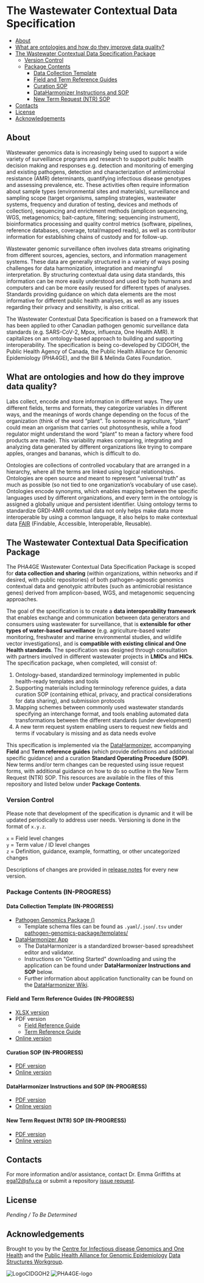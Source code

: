 # The Wastewater Contextual Data Specification

  - [About](#about)
  - [What are ontologies and how do they improve data quality?](#what-are-ontologies-and-how-do-they-improve-data-quality)
  - [The Wastewater Contextual Data Specification Package](#the--contextual-data-specification-package)
    - [Version Control](#version-control)
    - [Package Contents](#package-contents)
      - [Data Collection Template](#data-collection-template)
      - [Field and Term Reference Guides](#field-and-term-reference-guides)
      - [Curation SOP](#curation-sop)
      - [DataHarmonizer Instructions and SOP](#dataharmonizer-instructions-and-sop)
      - [New Term Request (NTR) SOP](#new-term-request-ntr-sop)
  - [Contacts](#contacts)
  - [License](#license)
  - [Acknowledgements](#acknowledgements)

## About

Wastewater genomics data is increasingly being used to support a wide variety of surveillance programs and research to support public health decision making and responses e.g. detection and monitoring of emerging and existing pathogens, detection and characterization of antimicrobial resistance (AMR) determinants, quantifying infectious disease genotypes and assessing prevalence, etc. These activities often require information about sample types (environmental sites and materials), surveillance and sampling scope (target organisms, sampling strategies, wastewater systems, frequency and duration of testing, devices and methods of collection), sequencing and enrichment methods (amplicon sequencing, WGS, metagenomics; bait-capture, filtering; sequencing instrument), bioinformatics processing and quality control metrics (software, pipelines, reference databases, coverage, total/mapped reads), as well as contributor information for establishing chains of custody and for follow-up.  

Wastewater genomic surveillance often involves data streams originating from different sources, agencies, sectors, and information management systems. These data are generally structured in a variety of ways posing challenges for data harmonization, integration and meaningful interpretation. By structuring contextual data using data standards, this information can be more easily understood and used by both humans and computers and can be more easily reused for different types of analyses. Standards providing guidance on which data elements are the most informative for different public health analyses, as well as any issues regarding their privacy and sensitivity, is also critical.

The Wastewater Contextual Data Specification is based on a framework that has been applied to other Canadian pathogen genomic surveillance data standards (e.g. SARS-CoV-2, Mpox, influenza, One Health AMR). It capitalizes on an ontology-based approach to building and supporting interoperability. The specification is being co-developed by CIDGOH, the Public Health Agency of Canada, the Public Health Alliance for Genomic Epidemiology (PHA4GE), and the Bill & Melinda Gates Foundation.

## What are ontologies and how do they improve data quality?

Labs collect, encode and store information in different ways. They use different fields, terms and formats, they categorize variables in different ways, and the meanings of words change depending on the focus of the organization (think of the word “plant”. To someone in agriculture, “plant” could mean an organism that carries out photosynthesis, while a food regulator might understand the word “plant” to mean a factory where food products are made). This variability makes comparing, integrating and analyzing data generated by different organizations like trying to compare apples, oranges and bananas, which is difficult to do.

Ontologies are collections of controlled vocabulary that are arranged in a hierarchy, where all the terms are linked using logical relationships. Ontologies are open source and meant to represent “universal truth” as much as possible (so not tied to one organization’s vocabulary of use case). Ontologies encode synonyms, which enables mapping between the specific languages used by different organizations, and every term in the ontology is assigned a globally unique and persistent identifier. Using ontology terms to standardize GRDI-AMR contextual data not only helps make data more interoperable by using a common language, it also helps to make contextual data [FAIR](https://www.go-fair.org/fair-principles/) (Findable, Accessible, Interoperable, Reusable).

## The Wastewater Contextual Data Specification Package

The PHA4GE Wastewater Contextual Data Specification Package is scoped for **data collection and sharing** (within organizations, within networks and if desired, with public repositories) of both pathogen-agnostic genomics contextual data and genotypic attributes (such as antimicrobial resistance genes) derived from amplicon-based, WGS, and metagenomic sequencing approaches.

The goal of the specification is to create a **data interoperability framework** that enables exchange and communication between data generators and consumers using wastewater for surveillance, that is **extensible for other types of water-based surveillance** (e.g. agriculture-based water monitoring, freshwater and marine environmental studies, and wildlife vector investigations), and is **compatible with existing clinical and One Health standards**. The specification was designed through consultation with partners involved in different wastewater projects in **LMICs** and **HICs**. The specification package, when completed, will consist of: 

1. Ontology-based, standardized terminology implemented in public health-ready templates and tools
2. Supporting materials including terminology reference guides, a data curation SOP (containing ethical, privacy, and practical considerations for data sharing), and submission protocols
3. Mapping schemes between commonly used wastewater standards specifying an interchange format, and tools enabling automated data transformations between the different standards (under development)
4. A new term request system enabling users to request new fields and terms if vocabulary is missing and as data needs evolve


This specification is implemented via the [DataHarmonizer](https://github.com/cidgoh/DataHarmonizer), accompanying **Field** and **Term reference guides** (which provide definitions and additional specific guidance) and a curation **Standard Operating Procedure (SOP)**. New terms and/or term changes can be requested using issue request forms, with additional guidance on how to do so outline in the New Term Request (NTR) SOP. This resources are available in the files of this repository and listed below under **Package Contents**.

### Version Control

Please note that development of the specification is dynamic and it will be updated periodically to address user needs. Versioning is done in the format of `x.y.z`.

`x` = Field level changes <br>
`y` = Term value / ID level changes <br>
`z` = Definition, guidance, example, formatting, or other uncategorized changes

Descriptions of changes are provided in [release notes](https://github.com/cidgoh/Wastewater_Contextual_Data_Specification/releases) for every new version.

### Package Contents (IN-PROGRESS)

#### Data Collection Template (IN-PROGRESS)
- [Pathogen Genomics Package (**<INSERT SPEC TEMPLATE NAME>**)](https://github.com/cidgoh/pathogen-genomics-package/releases)
  - Template schema files can be found as `.yaml`/`.json`/`.tsv` under [pathogen-genomics-package/templates/](https://github.com/cidgoh/pathogen-genomics-package/tree/main/templates)**<INSERT SPEC TEMPLATE FOLDER NAME>**
- [DataHarmonizer App](https://github.com/cidgoh/DataHarmonizer)
  - The DataHarmonizer is a standardized browser-based spreadsheet editor and validator.
  - Instructions on "Getting Started" downloading and using the application can be found under **DataHarmonizer Instructions and SOP** below.
  - Further information about application functionality can be found on the [DataHarmonizer Wiki](https://github.com/cidgoh/pathogen-genomics-package/wiki/DataHarmonizer-Getting-Started).

#### Field and Term Reference Guides (IN-PROGRESS)
- [XLSX version]()
- PDF version
  - [Field Reference Guide]()
  - [Term Reference Guide]()
- [Online version]()

#### Curation SOP (IN-PROGRESS)
- [PDF version]()
- [Online version]()

#### DataHarmonizer Instructions and SOP (IN-PROGRESS)
- [PDF version]()
- [Online version]()

#### New Term Request (NTR) SOP (IN-PROGRESS)
- [PDF version]()
- [Online version]()

## Contacts
For more information and/or assistance, contact Dr. Emma Griffiths at <ega12@sfu.ca> or submit a repository [issue request](https://github.com/cidgoh/Wastewater_Contextual_Data_Specification/issues/new/choose).

## License

_Pending / To Be Determined_

## Acknowledgements

Brought to you by the [Centre for Infectious disease Genomics and One Health](https://cidgoh.ca/) and the [Public Health Alliance for Genomic Epidemiology](pha4ge.org) [Data Structures Workgroup](https://pha4ge.org/data-structures/).

![LogoCIDGOH2](https://github.com/cidgoh/specification-repo-template/assets/48695054/87fa713d-8fd7-453d-8542-fc413069e842)
![PHA4GE-logo](https://github.com/cidgoh/Wastewater_Contextual_Data_Specification/assets/48695054/10049f9b-6048-4fcf-8d32-fbcffbb10d58)

